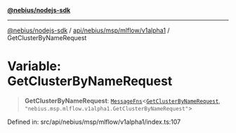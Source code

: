 [**@nebius/nodejs-sdk**](../../../../../../README.md)

***

[@nebius/nodejs-sdk](../../../../../../README.md) / [api/nebius/msp/mlflow/v1alpha1](../README.md) / GetClusterByNameRequest

# Variable: GetClusterByNameRequest

> **GetClusterByNameRequest**: [`MessageFns`](../../../../../../runtime/protos/core/interfaces/MessageFns.md)\<[`GetClusterByNameRequest`](../interfaces/GetClusterByNameRequest.md), `"nebius.msp.mlflow.v1alpha1.GetClusterByNameRequest"`\>

Defined in: src/api/nebius/msp/mlflow/v1alpha1/index.ts:107
